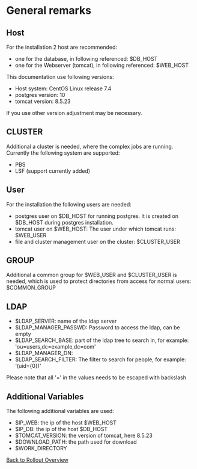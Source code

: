 General remarks
===============

Host
----

For the installation 2 host are recommended:
- one for the database, in following referenced: $DB_HOST
- one for the Webserver (tomcat), in following referenced: $WEB_HOST

This  documentation use following versions:
- Host system: CentOS Linux release 7.4
- postgres version: 10
- tomcat version: 8.5.23

If you use other version adjustment may be necessary.


CLUSTER
-------

Additional a cluster is needed, where the complex jobs are running. Currently the following system are supported:
- PBS
- LSF (support currently added)


User
----

For the installation the following users are needed:
- postgres user on $DB_HOST for running postgres. It is created on $DB_HOST during postgres installation.
- tomcat user on $WEB_HOST: The user under which tomcat runs: $WEB_USER
- file and cluster management user on the cluster: $CLUSTER_USER


GROUP
-----

Additional a common group for $WEB_USER and $CLUSTER_USER is needed, which is used to protect directories
from access for normal users: $COMMON_GROUP


LDAP
----
- $LDAP_SERVER: name of the ldap server
- $LDAP_MANAGER_PASSWD: Password to access the ldap, can be empty
- $LDAP_SEARCH_BASE: part of the ldap tree to search in, for example: 'ou\=users,dc\=example,dc\=com'
- $LDAP_MANAGER_DN:
- $LDAP_SEARCH_FILTER: The filter to search for people, for example: '(uid\={0})'

Please note that all '=' in the values needs to be escaped with backslash


Additional Variables
--------------------

The following additional variables are used:
- $IP_WEB: the ip of the host $WEB_HOST
- $IP_DB: the ip of the host $DB_HOST
- $TOMCAT_VERSION: the version of tomcat, here 8.5.23
- $DOWNLOAD_PATH: the path used for download
- $WORK_DIRECTORY


[Back to Rollout Overview](index.md)
